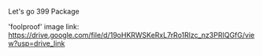 Let's go 399 Package

'foolproof' image link: https://drive.google.com/file/d/19oHKRWSKeRxL7rRo1Rlzc_nz3PRIQGfG/view?usp=drive_link
